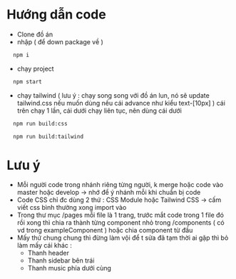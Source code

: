 # Hướng dẫn code
- Clone đồ án
- nhập ( để down package về )
```bash
  npm i 
```
- chạy project
```bash
  npm start
```
- chạy tailwind ( lưu ý : chạy song song với đồ án lun, nó sẽ update tailwind.css nếu muốn dùng nếu cái advance như kiểu text-[10px] ) cái trên chạy 1 lần, cái dưới chạy liên tục, nên dùng cái dưới
```bash
  npm run build:css 
```
```bash
  npm run build:tailwind
```

# Lưu ý
- Mỗi người code trong nhánh riêng từng người, k merge hoặc code vào master hoặc develop -> nhớ để ý nhánh mỗi khi chuẩn bị code
- Code CSS chỉ đc dùng 2 thứ : CSS Module hoặc Tailwind CSS -> cấm viết css bình thường xong import vào 
- Trong thư mục /pages mỗi file là 1 trang, trước mắt code trong 1 file đó rồi xong thì chia ra thành từng component nhỏ trong /components ( có vd trong exampleComponent ) hoặc chia component từ đầu
- Mấy thứ chung chung thì đừng làm vội để t sửa đã tạm thời ai gặp thì bỏ làm mấy cái khác :
  - Thanh header
  - Thanh sidebar bên trái
  - Thanh music phía dưới cùng
